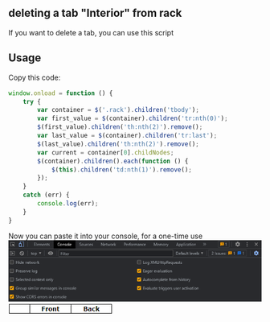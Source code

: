   

## deleting a tab "Interior" from rack
If you want to delete a tab, you can use this script
## Usage

Copy this code:
	

   
```javascript
window.onload = function () {
    try {
        var container = $('.rack').children('tbody');
        var first_value = $(container).children('tr:nth(0)');
        $(first_value).children('th:nth(2)').remove();
        var last_value = $(container).children('tr:last');
        $(last_value).children('th:nth(2)').remove();
        var current = container[0].childNodes;
        $(container).children().each(function () {
            $(this).children('td:nth(1)').remove();
        });
    }
    catch (err) {
        console.log(err);
    }
}
```


Now you can paste it into your console, for a one-time use
![enter image description here](console.png)
![enter image description here](rack.png)
